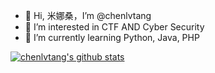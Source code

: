 - 👋 Hi, 米娜桑，I’m @chenlvtang
- 👀 I’m interested in CTF AND Cyber Security 
- 🌱 I’m currently learning Python, Java, PHP


[![chenlvtang's github stats](https://github-readme-stats.vercel.app/api?username=chenlvtang&theme=onedark)](https://github.com/chenlvtang/github-readme-stats)
